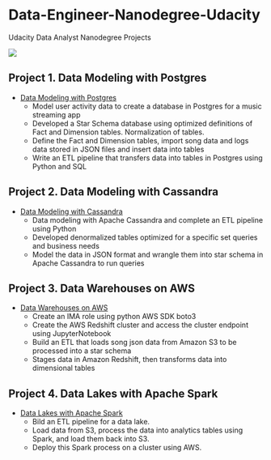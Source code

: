 # Data-Engineer-Nanodegree-Udacity
Udacity Data Analyst Nanodegree Projects

<img src="https://media-exp1.licdn.com/dms/image/C5612AQG2UUbFIFjo5Q/article-inline_image-shrink_1500_2232/0?e=1591833600&v=beta&t=YHNZbwDRffFK2aju70KOiAHJaGhXJHFIEelo8i_sIAA">

## Project 1. Data Modeling with Postgres
- <A href='https://github.com/yumengdong/Data-Engineer-Nanodegree-Udacity/blob/master/Project_data%20modeling%20with%20postgres'>Data Modeling with Postgres</A><BR>
  - Model user activity data to create a database in Postgres for a music streaming app
  - Developed a Star Schema database using optimized definitions of Fact and Dimension tables. Normalization of tables.
  - Define the Fact and Dimension tables, import song data and logs data stored in JSON files and insert data into tables
  - Write an ETL pipeline that transfers data into tables in Postgres using Python and SQL
  
## Project 2. Data Modeling with Cassandra
- <A href='https://github.com/yumengdong/Data-Engineer-Nanodegree-Udacity/tree/master/Project_Data%20Modeling%20with%20Apache%20Cassandra'>Data Modeling with Cassandra</A><BR>
  - Data modeling with Apache Cassandra and complete an ETL pipeline using Python
  - Developed denormalized tables optimized for a specific set queries and business needs
  - Model the data in JSON format and wrangle them into star schema in Apache Cassandra to run queries

## Project 3. Data Warehouses on AWS
- <A href='https://github.com/yumengdong/Data-Engineer-Nanodegree-Udacity/blob/master/Project_Data%20Warehouse'>Data Warehouses on AWS</A><BR>
  - Create an IMA role using python AWS SDK boto3
  - Create the AWS Redshift cluster and access the cluster endpoint using JupyterNotebook
  - Build an ETL that loads song json data from Amazon S3 to be processed into a star schema
  - Stages data in Amazon Redshift, then transforms data into dimensional tables

## Project 4. Data Lakes with Apache Spark
- <A href='https://github.com/yumengdong/Data-Engineer-Nanodegree-Udacity/blob/master/Project_Data%20Warehouse'>Data Lakes with Apache Spark</A><BR>
  - Bild an ETL pipeline for a data lake. 
  - Load data from S3, process the data into analytics tables using Spark, and load them back into S3. 
  - Deploy this Spark process on a cluster using AWS.
